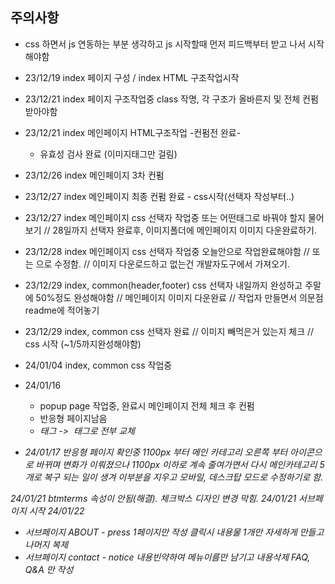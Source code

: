 ## 주의사항
- css 하면서 js 연동하는 부분 생각하고 js 시작할때 먼저 피드백부터 받고 나서 시작해야함

* 23/12/19 index 페이지 구성 / index HTML 구조작업시작
* 23/12/21 index 페이지 구조작업중 class 작명, 각 구조가 올바른지 및 전체 컨펌받아야함 
* 23/12/21 index 메인페이지 HTML구조작업 -컨펌전 완료-
    - 유효성 검사 완료 (이미지태그만 걸림)
* 23/12/26 index 메인페이지 3차 컨펌
* 23/12/27 index 메인페이지 최종 컨펌 완료 - css시작(선택자 작성부터..)
* 23/12/27 index 메인페이지 css 선택자 작업중 <span>또는</span> 어떤태그로 바꿔야 할지 물어보기 // 28일까지 선택자 완료후, 이미지폴더에 메인페이지 이미지 다운완료하기.
* 23/12/28 index 메인페이지 css 선택자 작업중 오늘안으로 작업완료해야함 // <span><span>또는</span></span> 으로 수정함. // 이미지 다운로드하고 없는건 개발자도구에서 가져오기.
* 23/12/29 index, common(header,footer) css 선택자 내일까지 완성하고 주말에 50%정도 완성해야함 // 메인페이지 이미지 다운완료 // 작업자 만들면서 의문점 readme에 적어놓기
* 23/12/29 index, common css 선택자 완료 // 이미지 빼먹은거 있는지 체크 // css 시작 (~1/5까지완성해야함)

* 24/01/04 index, common css 작업중
* 24/01/16 
    - popup page 작업중, 완료시 메인페이지 전체 체크 후 컨펌 
    - 반응형 페이지남음
    - <i> 태그 -> <img> 태그로 전부 교체

* 24/01/17 반응형 페이지 확인중 1100px 부터 메인 카테고리 오른쪽 부터 아이콘으로 바뀌며 변화가 이뤄졌으나
1100px 이하로 계속 줄여가면서 다시 메인카테고리 5개로 복구 되는 일이 생겨 이부분을 지우고
모바일, 데스크탑 모드로 수정하기로 함. 

24/01/21 btmterms 속성이 안됨(해결). 체크박스 디자인 변경 막힘.
24/01/21 서브페이지 시작
24/01/22 
 - 서브페이지 ABOUT - press 1페이지만 작성 클릭시 내용물 1개만 자세하게 만들고 나머지 복제
 - 서브페이지 contact - notice 내용빈약하여 메뉴이름만 남기고 내용삭제
    FAQ, Q&A 만 작성